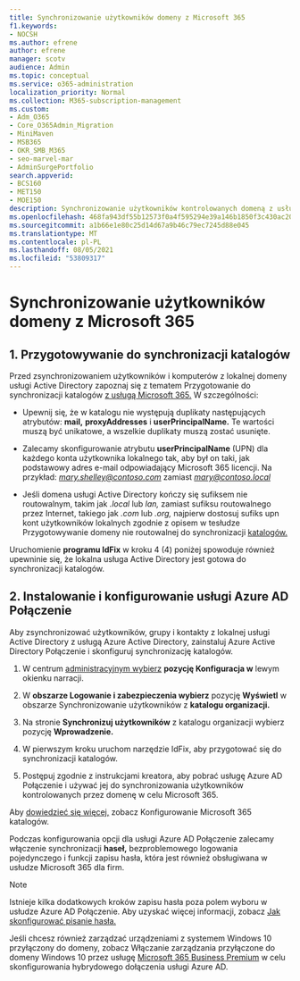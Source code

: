 ```yaml
---
title: Synchronizowanie użytkowników domeny z Microsoft 365
f1.keywords:
- NOCSH
ms.author: efrene
author: efrene
manager: scotv
audience: Admin
ms.topic: conceptual
ms.service: o365-administration
localization_priority: Normal
ms.collection: M365-subscription-management
ms.custom:
- Adm_O365
- Core_O365Admin_Migration
- MiniMaven
- MSB365
- OKR_SMB_M365
- seo-marvel-mar
- AdminSurgePortfolio
search.appverid:
- BCS160
- MET150
- MOE150
description: Synchronizowanie użytkowników kontrolowanych domeną z usługą Microsoft 365 dla firm.
ms.openlocfilehash: 468fa943df55b12573f0a4f595294e39a146b1850f3c430ac2088a30991c0e60
ms.sourcegitcommit: a1b66e1e80c25d14d67a9b46c79ec7245d88e045
ms.translationtype: MT
ms.contentlocale: pl-PL
ms.lasthandoff: 08/05/2021
ms.locfileid: "53809317"
---
```

# <a name="synchronize-domain-users-to-microsoft-365"></a>Synchronizowanie użytkowników domeny z Microsoft 365

## <a name="1-prepare-for-directory-synchronization"></a>1. Przygotowywanie do synchronizacji katalogów 

Przed zsynchronizowaniem użytkowników i komputerów z lokalnej domeny usługi Active Directory zapoznaj się z tematem Przygotowanie do synchronizacji katalogów [z usługą Microsoft 365.](../enterprise/prepare-for-directory-synchronization.md) W szczególności:

   - Upewnij się, że w katalogu nie występują duplikaty następujących atrybutów: **mail,** **proxyAddresses** i **userPrincipalName.** Te wartości muszą być unikatowe, a wszelkie duplikaty muszą zostać usunięte.
   
   - Zalecamy skonfigurowanie atrybutu **userPrincipalName** (UPN) dla każdego konta użytkownika lokalnego tak, aby był on taki, jak podstawowy adres e-mail odpowiadający Microsoft 365 licencji. Na przykład: *mary.shelley@contoso.com* zamiast *mary@contoso.local*
   
   - Jeśli domena usługi Active Directory kończy się sufiksem nie routowalnym, takim jak *.local* lub *lan,* zamiast sufiksu routowalnego przez Internet, takiego jak *.com* lub *.org,* najpierw dostosuj sufiks upn kont użytkowników lokalnych zgodnie z opisem w tesłudze Przygotowywanie domeny nie routowalnej do synchronizacji [katalogów.](../enterprise/prepare-a-non-routable-domain-for-directory-synchronization.md) 

Uruchomienie **programu IdFix** w kroku 4 (4) poniżej spowoduje również upewninie się, że lokalna usługa Active Directory jest gotowa do synchronizacji katalogów.

## <a name="2-install-and-configure-azure-ad-connect"></a>2. Instalowanie i konfigurowanie usługi Azure AD Połączenie

Aby zsynchronizować użytkowników, grupy i kontakty z lokalnej usługi Active Directory z usługą Azure Active Directory, zainstaluj Azure Active Directory Połączenie i skonfiguruj synchronizację katalogów. 

 1. W centrum [administracyjnym wybierz](https://go.microsoft.com/fwlink/p/?linkid=2024339) **pozycję Konfiguracja w** lewym okienku narracji.

 2. W **obszarze Logowanie i zabezpieczenia wybierz** pozycję **Wyświetl** w obszarze Synchronizowanie użytkowników z **katalogu organizacji.**

 3. Na stronie **Synchronizuj użytkowników** z katalogu organizacji wybierz pozycję **Wprowadzenie.**

 4. W pierwszym kroku uruchom narzędzie IdFix, aby przygotować się do synchronizacji katalogów.

 5. Postępuj zgodnie z instrukcjami kreatora, aby pobrać usługę Azure AD Połączenie i używać jej do synchronizowania użytkowników kontrolowanych przez domenę w celu Microsoft 365.


Aby [dowiedzieć się więcej,](../enterprise/set-up-directory-synchronization.md) zobacz Konfigurowanie Microsoft 365 katalogów.

Podczas konfigurowania opcji dla usługi Azure AD Połączenie zalecamy włączenie synchronizacji **haseł,** bezproblemowego  logowania pojedynczego i funkcji zapisu hasła, która jest również obsługiwana w usłudze Microsoft 365 dla firm.

> [!NOTE]
> Istnieje kilka dodatkowych kroków zapisu hasła poza polem wyboru w usłudze Azure AD Połączenie. Aby uzyskać więcej informacji, zobacz [Jak skonfigurować pisanie hasła.](/azure/active-directory/authentication/howto-sspr-writeback) 

Jeśli chcesz również zarządzać urządzeniami z systemem Windows 10 przyłączony do domeny, zobacz Włączanie zarządzania przyłączone do domeny Windows 10 przez usługę [Microsoft 365 Business Premium](manage-windows-devices.md) w celu skonfigurowania hybrydowego dołączenia usługi Azure AD.